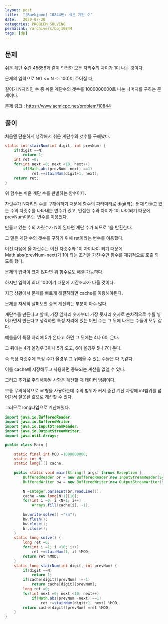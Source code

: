 ```yaml
---
layout: post
title:  "[Baekjoon] 10844번: 쉬운 계단 수"
date:   2020-07-30
categories: PROBLEM_SOLVING
permalink: /archivers/boj10844
tags: [dp]
---
```


## 문제

쉬운 계단 수란 45656과 같이 인접한 모든 자리수의 차이가 1이 나는 것이다.   

문제의 입력으로 N(1 <= N <=100)이 주어질 때,   

길이가 N자리인 수 중 쉬운 계단수의 갯수를 1000000000로 나눈 나머지를 구하는 문제이다.   

문제 링크 : <https://www.acmicpc.net/problem/10844>   

## 풀이

처음엔 단순하게 생각해서 쉬운 계단수의 갯수를 구해봤다.   

~~~java
static int stairNum(int digit, int prevNum) {
	if(digit ==N)
		return 1;
	int ret =0;
	for(int next =0; next <10; next++)
		if(Math.abs(prevNum -next) ==1)
			ret +=stairNum(digit+1, next);
	return ret;
}
~~~

위 함수는 쉬운 계단 수를 판별하는 함수이다.   

자릿수가 N자리인 수를 구해야하기 때문에 함수의 파라미터로 digit라는 현재 만들고 있는 수의
자릿수를 나타내는 변수가 있고, 인접한 수와 차이가 1이 나야되기 때문에 prevNum이라는 변수를 이용했다.   

만들고 있는 수의 자릿수가 N이 된다면 계단 수가 되므로 1을 반환한다.   

그 밑은 계단 수의 갯수를 구하기 위해 ret이라는 변수를 이용했다.   

이전 다음에 올 자릿수는 이전 자릿수와 1이 차이나야 되기 때문에 Math.abs(prevNum-next)가 1이 되는
조건을 가진 수만 함수를 재귀적으로 호출 되도록 했다.   

문제의 입력이 크지 않다면 위 함수로도 해결 가능하다.   

하지만 입력이 최대 100이기 때문에 시간초과가 나올 것이다.   

지금 상황에서 문제를 빠르게 해결하려면 cache를 이용해야된다.   

문제를 자세히 살펴보면 중복 계산되는 부분이 아주 많다.   

계단수를 만든다고 할때, 가장 앞자리 숫자부터 가장 뒷자리 숫자로 순차적으로 수를 넣어가면서 만든다고
생각하면 특정 자리에 있는 어떤 수는 그 뒤에 나오는 수들이 모두 같다.   

예를들어 특정 자리에 5가 온다고 하면 그 뒤에는 4나 6이 온다.   

그 뒤에는 4가 올경우 3이나 5가 오고, 6이 올경우 5나 7이 온다.   

즉 특정 자릿수에 특정 수가 올경우 그 뒤에올 수 있는 수들은 다 똑같다.   

이를 cache에 저장해두고 사용하면 중복되는 계산을 없앨 수 있다.   

그리고 추가로 주의해야될 사항은 계산할 때 데이터 범위이다.   

보통 무의식적으로 int형을 사용하는데 수의 범위가 커서 중간 계산 과정에 int범위를 넘어가서 잘못된 값으로
계산할 수 있다.   

그러므로 long타입으로 계산해줬다.   

~~~java
import java.io.BufferedReader;
import java.io.BufferedWriter;
import java.io.InputStreamReader;
import java.io.OutputStreamWriter;
import java.util.Arrays;

public class Main {
	
	static final int MOD =1000000000;
	static int N;
	static long[][] cache;
	
	public static void main(String[] args) throws Exception {
		BufferedReader br = new BufferedReader(new InputStreamReader(System.in));
		BufferedWriter bw = new BufferedWriter(new OutputStreamWriter(System.out));
		
		N =Integer.parseInt(br.readLine());
		cache =new long[N+1][10];
		for(int i =0; i <N+1; i++)
			Arrays.fill(cache[i], -1);
		
		bw.write(solve() +"\n");
		bw.flush();
		bw.close();
		br.close();
	}
	static long solve() {
		long ret =0;
		for(int i =1; i <10; i++)
			ret +=stairNum(1, i) %MOD;
		return ret %MOD;
	}
	static long stairNum(int digit, int prevNum) {
		if(digit ==N)
			return 1;
		if(cache[digit][prevNum] !=-1)
			return cache[digit][prevNum];
		long ret =0;
		for(int next =0; next <10; next++)
			if(Math.abs(prevNum -next) ==1)
				ret +=stairNum(digit+1, next) %MOD;
		return cache[digit][prevNum] =ret %MOD;
	}
}

~~~


